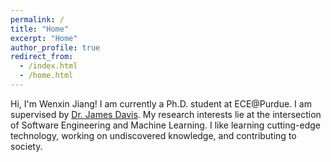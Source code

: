 ```yaml
---
permalink: /
title: "Home"
excerpt: "Home"
author_profile: true
redirect_from: 
  - /index.html
  - /home.html
---
```



Hi, I'm Wenxin Jiang!
I am currently a Ph.D. student at ECE@Purdue. I am supervised by [Dr. James Davis](https://davisjam.github.io/). 
My research interests lie at the intersection of Software Engineering and Machine Learning.
I like learning cutting-edge technology, working on undiscovered knowledge, and contributing to society.